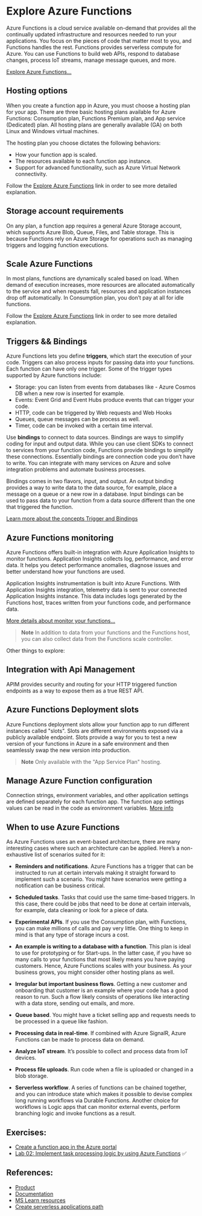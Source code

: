 # Explore Azure Functions
 
 Azure Functions is a cloud service available on-demand that provides all the continually updated infrastructure and resources needed to run your applications. You focus on the pieces of code that matter most to you, and Functions handles the rest. Functions provides serverless compute for Azure. You can use Functions to build web APIs, respond to database changes, process IoT streams, manage message queues, and more.

 [Explore Azure Functions...](https://learn.microsoft.com/en-us/training/modules/explore-azure-functions/1-introduction)

## Hosting options

When you create a function app in Azure, you must choose a hosting plan for your app. There are three basic hosting plans available for Azure Functions: Consumption plan, Functions Premium plan, and App service (Dedicated) plan. All hosting plans are generally available (GA) on both Linux and Windows virtual machines.

The hosting plan you choose dictates the following behaviors:

- How your function app is scaled.
- The resources available to each function app instance.
- Support for advanced functionality, such as Azure Virtual Network connectivity.

Follow the [Explore Azure Functions](#Explore-Azure-Functions) link in order to see more detailed explanation.

## Storage account requirements
On any plan, a function app requires a general Azure Storage account, which supports Azure Blob, Queue, Files, and Table storage. This is because Functions rely on Azure Storage for operations such as managing triggers and logging function executions.

## Scale Azure Functions

In most plans, functions are dynamically scaled based on load. When demand of execution increases, more resources are allocated automatically to the service and when requests fall, resources and application instances drop off automatically. In Consumption plan, you don’t pay at all for idle functions.

Follow the [Explore Azure Functions](#Explore-Azure-Functions) link in order to see more detailed explanation.

## Triggers && Bindings

Azure Functions lets you define **triggers**, which start the execution of your code. Triggers can also process inputs for passing data into your functions. Each function can have only one trigger. Some of the trigger types supported by Azure functions include:

- Storage: you can listen from events from databases like - Azure Cosmos DB when a new row is inserted for example.
- Events: Event Grid and Event Hubs produce events that can trigger your code.
- HTTP, code can be triggered by Web requests and Web Hooks
- Queues, queue messages can be process as well.
- Timer, code can be invoked with a certain time interval.

Use **bindings** to connect to data sources. Bindings are ways to simplify coding for input and output data. While you can use client SDKs to connect to services from your function code, Functions provide bindings to simplify these connections. Essentially bindings are connection code you don’t have to write. You can integrate with many services on Azure and solve integration problems and automate business processes.

Bindings comes in two flavors, input, and output. An output binding provides a way to write data to the data source, for example, place a message on a queue or a new row in a database. Input bindings can be used to pass data to your function from a data source different than the one that triggered the function.

[Learn more about the concepts Trigger and Bindings](https://learn.microsoft.com/en-us/azure/azure-functions/functions-triggers-bindings)

## Azure Functions monitoring

Azure Functions offers built-in integration with Azure Application Insights to monitor functions. Application Insights collects log, performance, and error data. It helps you detect performance anomalies, diagnose issues and better understand how your functions are used.

Application Insights instrumentation is built into Azure Functions. With Application Insights integration, telemetry data is sent to your connected Application Insights instance. This data includes logs generated by the Functions host, traces written from your functions code, and performance data.

[More details about monitor your functions...](https://learn.microsoft.com/en-us/azure/azure-functions/functions-monitoring)

> **Note**
> In addition to data from your functions and the Functions host, you can also collect data from the Functions scale controller.

Other things to explore:

## Integration with Api Management
APIM provides security and routing for your HTTP triggered function endpoints as a way to expose them as a true REST API.

## Azure Functions Deployment slots
Azure Functions deployment slots allow your function app to run different instances called "slots". Slots are different environments exposed via a publicly available endpoint. Slots provide a way for you to test a new version of your functions in Azure in a safe environment and then seamlessly swap the new version into production.

> **Note**
> Only available with the "App Service Plan" hosting.

## Manage Azure Function configuration
Connection strings, environment variables, and other application settings are defined separately for each function app. The function app settings values can be read in the code as environment variables. [More info](https://learn.microsoft.com/en-us/azure/azure-functions/functions-how-to-use-azure-function-app-settings?tabs=portal)

## When to use Azure Functions

As Azure Functions uses an event-based architecture, there are many interesting cases where such an architecture can be applied. Here’s a non-exhaustive list of scenarios suited for it:

- **Reminders and notifications**. Azure Functions has a trigger that can be instructed to run at certain intervals making it straight forward to implement such a scenario. You might have scenarios were getting a notification can be business critical.

- **Scheduled tasks**. Tasks that could use the same time-based triggers. In this case, there could be jobs that need to be done at certain intervals, for example, data cleaning or look for a piece of data.

- **Experimental APIs**. If you use the Consumption plan, with Functions, you can make millions of calls and pay very little. One thing to keep in mind is that any type of storage incurs a cost.

- **An example is writing to a database with a function**. This plan is ideal to use for prototyping or for Start-ups. In the latter case, if you have so many calls to your functions that most likely means you have paying customers. Hence, Azure Functions scales with your business. As your business grows, you might consider other hosting plans as well.

- **Irregular but important business flows**. Getting a new customer and onboarding that customer is an example where your code has a good reason to run. Such a flow likely consists of operations like interacting with a data store, sending out emails, and more.

- **Queue based**. You might have a ticket selling app and requests needs to be processed in a queue like fashion.

- **Processing data in real-time**. If combined with Azure SignalR, Azure Functions can be made to process data on demand.

- **Analyze IoT stream**. It’s possible to collect and process data from IoT devices.

- **Process file uploads**. Run code when a file is uploaded or changed in a blob storage.

- **Serverless workflow**. A series of functions can be chained together, and you can introduce state which makes it possible to devise complex long running workflows via Durable Functions. Another choice for workflows is Logic apps that can monitor external events, perform branching logic and invoke functions as a result.

## Exercises:
- [Create a function app in the Azure portal](https://learn.microsoft.com/en-us/training/modules/create-serverless-logic-with-azure-functions/3-create-an-azure-functions-app-in-the-azure-portal?source=learn&pivots=javascript) 
- [Lab 02: Implement task processing logic by using Azure Functions](https://microsoftlearning.github.io/AZ-204-DevelopingSolutionsforMicrosoftAzure/Instructions/Labs/AZ-204_lab_02.html) :white_check_mark:


## References:
- [Product](https://azure.microsoft.com/en-us/products/functions/)
- [Documentation](https://learn.microsoft.com/es-es/azure/azure-functions/)
- [MS Learn resources](https://learn.microsoft.com/en-us/training/browse/?expanded=azure&products=azure-functions)
- [Create serverless applications path](https://learn.microsoft.com/en-us/training/paths/create-serverless-applications/)
